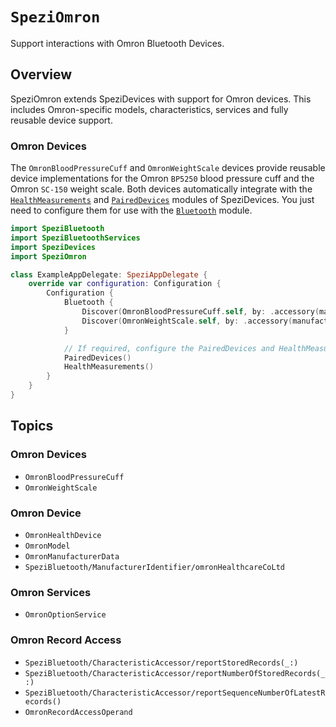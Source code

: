 # ``SpeziOmron``

Support interactions with Omron Bluetooth Devices.

<!--
#
# This source file is part of the Stanford SpeziDevices open source project
#
# SPDX-FileCopyrightText: 2024 Stanford University and the project authors (see CONTRIBUTORS.md)
#
# SPDX-License-Identifier: MIT
#
-->

## Overview

SpeziOmron extends SpeziDevices with support for Omron devices. This includes Omron-specific models, characteristics, services and fully reusable
device support.

### Omron Devices

The ``OmronBloodPressureCuff`` and ``OmronWeightScale`` devices provide reusable device implementations for the Omron `BP5250` blood pressure cuff
and the Omron `SC-150` weight scale.
Both devices automatically integrate with the [`HealthMeasurements`](https://swiftpackageindex.com/stanfordspezi/spezidevices/documentation/spezidevices/healthmeasurements)
and [`PairedDevices`](https://swiftpackageindex.com/stanfordspezi/spezidevices/documentation/spezidevices/paireddevices) modules of SpeziDevices.
You just need to configure them for use with the [`Bluetooth`](https://swiftpackageindex.com/stanfordspezi/spezibluetooth/documentation/spezibluetooth/bluetooth#Configure-the-Bluetooth-Module)
module.

```swift
import SpeziBluetooth
import SpeziBluetoothServices
import SpeziDevices
import SpeziOmron

class ExampleAppDelegate: SpeziAppDelegate {
    override var configuration: Configuration {
        Configuration {
            Bluetooth {
                Discover(OmronBloodPressureCuff.self, by: .accessory(manufacturer: .omronHealthcareCoLtd, advertising: BloodPressureService.self))
                Discover(OmronWeightScale.self, by: .accessory(manufacturer: .omronHealthcareCoLtd, advertising: WeightScaleService.self))
            }

            // If required, configure the PairedDevices and HealthMeasurements modules
            PairedDevices()
            HealthMeasurements()
        }
    }
}
```

## Topics

### Omron Devices

- ``OmronBloodPressureCuff``
- ``OmronWeightScale``

### Omron Device

- ``OmronHealthDevice``
- ``OmronModel``
- ``OmronManufacturerData``
- ``SpeziBluetooth/ManufacturerIdentifier/omronHealthcareCoLtd``

### Omron Services

- ``OmronOptionService``

### Omron Record Access

- ``SpeziBluetooth/CharacteristicAccessor/reportStoredRecords(_:)``
- ``SpeziBluetooth/CharacteristicAccessor/reportNumberOfStoredRecords(_:)``
- ``SpeziBluetooth/CharacteristicAccessor/reportSequenceNumberOfLatestRecords()``
- ``OmronRecordAccessOperand``

